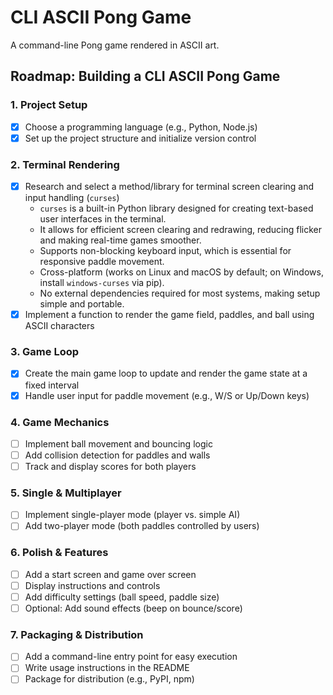 # CLI ASCII Pong Game

A command-line Pong game rendered in ASCII art.

## Roadmap: Building a CLI ASCII Pong Game

### 1. Project Setup
- [x] Choose a programming language (e.g., Python, Node.js)
- [x] Set up the project structure and initialize version control

### 2. Terminal Rendering
- [x] Research and select a method/library for terminal screen clearing and input handling (`curses`)
    - `curses` is a built-in Python library designed for creating text-based user interfaces in the terminal.
    - It allows for efficient screen clearing and redrawing, reducing flicker and making real-time games smoother.
    - Supports non-blocking keyboard input, which is essential for responsive paddle movement.
    - Cross-platform (works on Linux and macOS by default; on Windows, install `windows-curses` via pip).
    - No external dependencies required for most systems, making setup simple and portable.
- [x] Implement a function to render the game field, paddles, and ball using ASCII characters

### 3. Game Loop
- [x] Create the main game loop to update and render the game state at a fixed interval
- [x] Handle user input for paddle movement (e.g., W/S or Up/Down keys)

### 4. Game Mechanics
- [ ] Implement ball movement and bouncing logic
- [ ] Add collision detection for paddles and walls
- [ ] Track and display scores for both players

### 5. Single & Multiplayer
- [ ] Implement single-player mode (player vs. simple AI)
- [ ] Add two-player mode (both paddles controlled by users)

### 6. Polish & Features
- [ ] Add a start screen and game over screen
- [ ] Display instructions and controls
- [ ] Add difficulty settings (ball speed, paddle size)
- [ ] Optional: Add sound effects (beep on bounce/score)

### 7. Packaging & Distribution
- [ ] Add a command-line entry point for easy execution
- [ ] Write usage instructions in the README
- [ ] Package for distribution (e.g., PyPI, npm)
